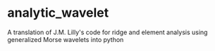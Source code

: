 # analytic_wavelet
A translation of J.M. Lilly's code for ridge and element analysis using generalized Morse wavelets into python
